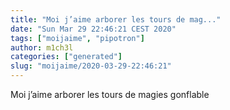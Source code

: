```yaml
---
title: "Moi j’aime arborer les tours de mag..."
date: "Sun Mar 29 22:46:21 CEST 2020"
tags: ["moijaime", "pipotron"]
author: m1ch3l
categories: ["generated"]
slug: "moijaime/2020-03-29-22:46:21"
---
```


Moi j’aime arborer les tours de magies gonflable

